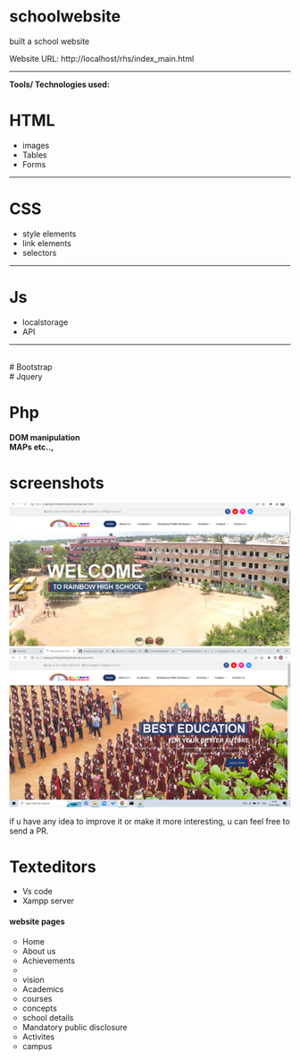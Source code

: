 # schoolwebsite
built a school website 

Website URL: http://localhost/rhs/index_main.html 
<hr>
 
 
<b> Tools/ Technologies used:</b>
 
 
# HTML
<ul>
 <li>images </li> 

 <li>Tables </li>

 <li>Forms </li>
 </ul>
<hr>


# CSS
<ul>
 <li>style elements </li>
<li>link elements </li>
 <li>selectors </li>
 </ul>
 <hr>
 
 # Js
 <ul>
 <li>localstorage</li>
 <li>API </li>
 
 </ul>
 <hr>
 <br>
 # Bootstrap <br>
 # Jquery <br>
 
 # Php
 <b>DOM manipulation</b> <br>
 <b>MAPs  etc.., </b><br>
 # screenshots
 <img src="https://github.com/Rajeshwari-githl/schoolwebsite.com/blob/main/Screenshots/Screenshot%202.png">
 <br>
 <img src="https://github.com/Rajeshwari-githl/schoolwebsite.com/blob/main/Screenshots/Screenshot%204.png">
 <br>
 
 <p> if u have any idea to improve it or make it more interesting, u can feel free to send a PR. </p>

# Texteditors
<ul>
 <li>Vs code</li>
 <li>Xampp server </p>
 </ul>
 
 <h4> website pages</h4>
 <ul type="circle">
  <li>Home</li>
 <li>About us <li>Achievements<li>
 <li>vision</li>
 </li>
 <li>Academics
   <li>courses</li>
   <li>concepts</li>
   <li>school details</li>
   </li>
   <li>Mandatory public disclosure</li>
   <li>Activites</li>
   <li>campus</li>
   <Contact Us</li>
 
 
 </ul>
 
 
  

